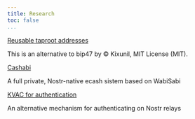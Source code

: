 ```yaml
---
title: Research
toc: false
...
```


 [Reusable taproot addresses](reusable_taproot_addresses)

This is an alternative to bip47 by ©  Kixunil, MIT License (MIT).

 [Cashabi](cashabi)

A full private, Nostr-native ecash sistem based on WabiSabi

 [KVAC for authentication](kvac_authentication)

An alternative mechanism for authenticating on Nostr relays 

